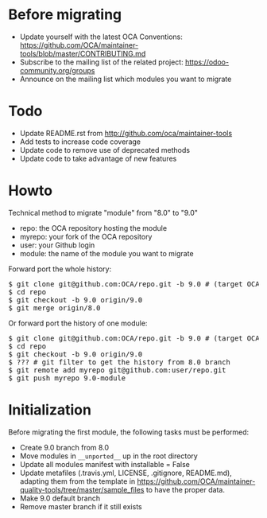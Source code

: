 # Before migrating

* Update yourself with the latest OCA Conventions: https://github.com/OCA/maintainer-tools/blob/master/CONTRIBUTING.md
* Subscribe to the mailing list of the related project: https://odoo-community.org/groups
* Announce on the mailing list which modules you want to migrate

# Todo
* Update README.rst from http://github.com/oca/maintainer-tools
* Add tests to increase code coverage
* Update code to remove use of deprecated methods
* Update code to take advantage of new features

# Howto

Technical method to migrate "module" from "8.0" to "9.0"

* repo: the OCA repository hosting the module
* myrepo: your fork of the OCA repository
* user: your Github login
* module: the name of the module you want to migrate

Forward port the whole history:

<pre>
$ git clone git@github.com:OCA/repo.git -b 9.0 # (target OCA branch)
$ cd repo
$ git checkout -b 9.0 origin/9.0
$ git merge origin/8.0
</pre>

Or forward port the history of one module:

<pre>
$ git clone git@github.com:OCA/repo.git -b 9.0 # (target OCA branch)
$ cd repo
$ git checkout -b 9.0 origin/9.0
$ ??? # git filter to get the history from 8.0 branch
$ git remote add myrepo git@github.com:user/repo.git
$ git push myrepo 9.0-module
</pre>

# Initialization

Before migrating the first module, the following tasks must be performed:

* Create 9.0 branch from 8.0
* Move modules in `__unported__` up in the root directory
* Update all modules manifest with installable = False
* Update metafiles (.travis.yml, LICENSE, .gitignore, README.md), adapting them from the template in https://github.com/OCA/maintainer-quality-tools/tree/master/sample_files to have the proper data.
* Make 9.0 default branch
* Remove master branch if it still exists